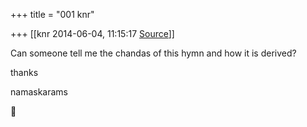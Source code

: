 +++
title = "001 knr"

+++
[[knr	2014-06-04, 11:15:17 [Source](https://groups.google.com/g/samskrita/c/V2EktvqDu-A)]]



Can someone tell me the chandas of this hymn and how it is derived?

thanks

namaskarams



